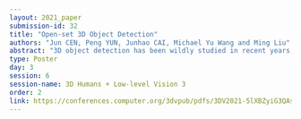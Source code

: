 ```yaml
---
layout: 2021_paper
submission-id: 32
title: "Open-set 3D Object Detection"
authors: "Jun CEN, Peng YUN, Junhao CAI, Michael Yu Wang and Ming Liu"
abstract: "3D object detection has been wildly studied in recent years, especially for robot perception systems. However, existing 3D object detection is under a closed-set condition, meaning that the network can only output boxes of trained classes. Unfortunately, this closed-set condition is not robust enough for practical use, as it will identify unknown objects as known by mistake. Therefore, in this paper, we propose an open-set 3D object detector, which aims to (1) identify known objects, like the closed-set detection, and (2) identify unknown objects and give their accurate bounding boxes. Specifically, we divide the open-set 3D object detection problem into two steps: (1) finding out the regions containing the unknown objects with high probability and (2) enclosing the points of these regions with proper bounding boxes. The first step is solved by the finding that unknown objects are often classified as known objects with low confidence, and we show that the Euclidean distance sum based on metric learning is a better confidence score than the naive softmax probability to differentiate unknown objects from known objects. On this basis, unsupervised clustering is used to refine the bounding boxes of unknown objects. The proposed method combining metric learning and unsupervised clustering is called the MLUC network. Our experiments show that our MLUC network achieves state-of-the-art performance and can identify both known and unknown objects as expected."
type: Poster
day: 3
session: 6
session-name: 3D Humans + Low-level Vision 3
order: 2
link: https://conferences.computer.org/3dvpub/pdfs/3DV2021-5lXBZyiG3QAsRBKXHIjqU8/268800a869/268800a869.pdf
---
```

